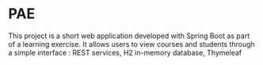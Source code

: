 # PAE
This project is a short web application developed with Spring Boot as part of a learning exercise. It allows users to view courses and students through a simple interface : REST services, H2 in-memory database, Thymeleaf
